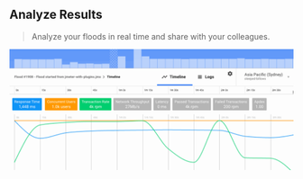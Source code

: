 ## Analyze Results

> Analyze your floods in real time and share with your colleagues.

![](images/monitor-floods.gif)